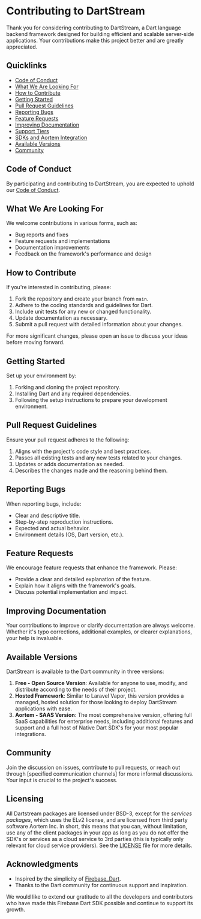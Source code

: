 # Contributing to DartStream

Thank you for considering contributing to DartStream, a Dart language backend framework designed for building efficient and scalable server-side applications. Your contributions make this project better and are greatly appreciated.

## Quicklinks

- [Code of Conduct](CODE_OF_CONDUCT.md)
- [What We Are Looking For](#what-we-are-looking-for)
- [How to Contribute](#how-to-contribute)
- [Getting Started](#getting-started)
- [Pull Request Guidelines](#pull-request-guidelines)
- [Reporting Bugs](#reporting-bugs)
- [Feature Requests](#feature-requests)
- [Improving Documentation](#improving-documentation)
- [Support Tiers](#support-tiers)
- [SDKs and Aortem Integration](#sdks-and-aortem-integration)
- [Available Versions](#available-versions)
- [Community](#community)

## Code of Conduct

By participating and contributing to DartStream, you are expected to uphold our [Code of Conduct](CODE_OF_CONDUCT.md).

## What We Are Looking For

We welcome contributions in various forms, such as:

- Bug reports and fixes
- Feature requests and implementations
- Documentation improvements
- Feedback on the framework's performance and design

## How to Contribute

If you're interested in contributing, please:

1. Fork the repository and create your branch from `main`.
2. Adhere to the coding standards and guidelines for Dart.
3. Include unit tests for any new or changed functionality.
4. Update documentation as necessary.
5. Submit a pull request with detailed information about your changes.

For more significant changes, please open an issue to discuss your ideas before moving forward.

## Getting Started

Set up your environment by:

1. Forking and cloning the project repository.
2. Installing Dart and any required dependencies.
3. Following the setup instructions to prepare your development environment.

## Pull Request Guidelines

Ensure your pull request adheres to the following:

1. Aligns with the project's code style and best practices.
2. Passes all existing tests and any new tests related to your changes.
3. Updates or adds documentation as needed.
4. Describes the changes made and the reasoning behind them.

## Reporting Bugs

When reporting bugs, include:

- Clear and descriptive title.
- Step-by-step reproduction instructions.
- Expected and actual behavior.
- Environment details (OS, Dart version, etc.).

## Feature Requests

We encourage feature requests that enhance the framework. Please:

- Provide a clear and detailed explanation of the feature.
- Explain how it aligns with the framework's goals.
- Discuss potential implementation and impact.

## Improving Documentation

Your contributions to improve or clarify documentation are always welcome. Whether it's typo corrections, additional examples, or clearer explanations, your help is invaluable.

## Available Versions

DartStream is available to the Dart community in three versions:

1. **Free - Open Source Version**: Available for anyone to use, modify, and distribute according to the needs of their project.
2. **Hosted Framework**: Similar to Laravel Vapor, this version provides a managed, hosted solution for those looking to deploy DartStream applications with ease.
3. **Aortem - SAAS Version**: The most comprehensive version, offering full SaaS capabilities for enterprise needs, including additional features and support and a full host of Native Dart SDK's for your most popular integrations.

## Community

Join the discussion on issues, contribute to pull requests, or reach out through [specified communication channels] for more informal discussions. Your input is crucial to the project's success.


## Licensing

All Dartstream packages are licensed under BSD-3, except for the *services packages*, which uses the ELv2 license, and are licensed from third party software Aortem Inc. In short, this means that you can, without limitation, use any of the client packages in your app as long as you do not offer the SDK's or services as a cloud service to 3rd parties (this is typically only relevant for cloud service providers).  See the [LICENSE](LICENSE.md) file for more details.

## Acknowledgments

- Inspired by the simplicity of [Firebase_Dart](#).
- Thanks to the Dart community for continuous support and inspiration.

We would like to extend our gratitude to all the developers and contributors who have made this Firebase Dart SDK possible and continue to support its growth.